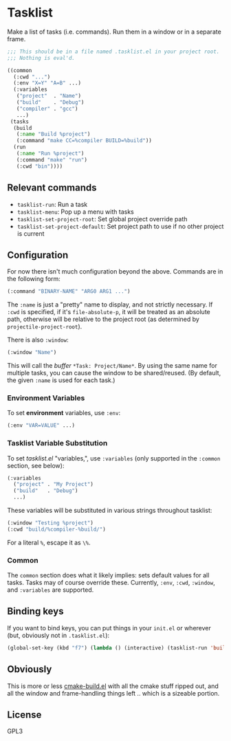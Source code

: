 # Tasklist

Make a list of tasks (i.e. commands).  Run them in a window or in a separate frame.

```lisp
;;; This should be in a file named .tasklist.el in your project root.
;;; Nothing is eval'd.

((common
  (:cwd "...")
  (:env "X=Y" "A=B" ...)
  (:variables
   ("project"  . "Name")
   ("build"    . "Debug")
   ("compiler" . "gcc")
   ...)
 (tasks
  (build
   (:name "Build %project")
   (:command "make CC=%compiler BUILD=%build"))
  (run
   (:name "Run %project")
   (:command "make" "run")
   (:cwd "bin"))))
```

## Relevant commands

* `tasklist-run`: Run a task
* `tasklist-menu`: Pop up a menu with tasks
* `tasklist-set-project-root`: Set global project override path
* `tasklist-set-project-default`: Set project path to use if no other project is current

## Configuration

For now there isn't much configuration beyond the above.  Commands are in the following form:

```lisp
(:command "BINARY-NAME" "ARG0 ARG1 ...")
```

The `:name` is just a "pretty" name to display, and not strictly necessary.  If `:cwd` is specified, if it's `file-absolute-p`, it will be treated as an absolute path, otherwise will be relative to the project root (as determined by `projectile-project-root`).

There is also `:window`:

```lisp
(:window "Name")
```

This will call the *buffer* `*Task: Project/Name*`.  By using the same name for multiple tasks, you can cause the window to be shared/reused.  (By default, the given `:name` is used for each task.)

### Environment Variables

To set **environment** variables, use `:env`:

``` lisp
(:env "VAR=VALUE" ...)
```

### Tasklist Variable Substitution

To set *tasklist.el* "variables,", use `:variables` (only supported in the `:common` section, see below):

``` lisp
(:variables
  ("project" . "My Project")
  ("build"   . "Debug")
  ...)
```

These variables will be substituted in various strings throughout tasklist:

``` lisp
(:window "Testing %project")
(:cwd "build/%compiler-%build/")
```

For a literal `%`, escape it as `\%`.

### Common

The `common` section does what it likely implies: sets default values for all tasks.  Tasks may of course override these.  Currently, `:env`, `:cwd`, `:window`, and `:variables` are supported.

## Binding keys

If you want to bind keys, you can put things in your `init.el` or wherever (but, obviously not in `.tasklist.el`):

```lisp
(global-set-key (kbd "f7") (lambda () (interactive) (tasklist-run 'build)))
```

## Obviously

This is more or less [cmake-build.el](https://github.com/rpav/cmake-build.el) with all the cmake stuff ripped out, and all the window and frame-handling things left .. which is a sizeable portion.

## License

GPL3
